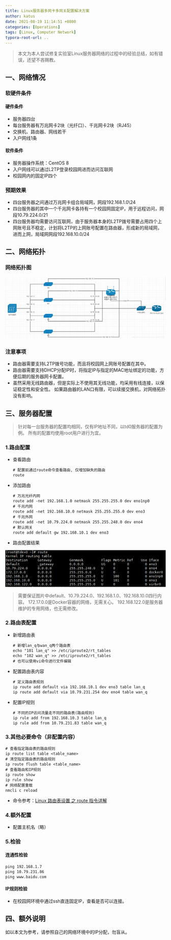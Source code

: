 ```yaml
---
title: Linux服务器多网卡多网关配置解决方案
author: katus
date: 2021-08-19 11:14:51 +0800
categories: [Operations]
tags: [Linux, Computer Network]
typora-root-url: ..
---
```


> 本文为本人尝试修复实验室Linux服务器网络的过程中的经验总结，如有错误，还望不吝赐教。

## 一、网络情况

### 软硬件条件

#### 硬件条件

+ 服务器四台
+ 每台服务器有万兆网卡2块（光纤口）、千兆网卡2块（RJ45）
+ 交换机、路由器、网线若干
+ 入户网线1条

#### 软件条件

+ 服务器操作系统：CentOS 8
+ 入户网线可以通过L2TP登录校园网进而访问互联网
+ 校园网内的固定IP四个

### 预期效果

+ 四台服务器之间通过万兆网卡组合局域网，网段192.168.1.0\24
+ 四台服务器的其中一个千兆网卡各持有一个校园网固定IP，用于远程访问，网段10.79.224.0/21
+ 四台服务器均需要访问互联网，由于服务器本身的L2TP拨号需要占用四个上网账号且不稳定，计划将L2TP的上网账号配置在路由器，形成新的局域网，进而上网，局域网网段192.168.10.0/24

## 二、网络拓扑

### 网络拓扑图

![网络拓扑图](/assets/img/post/2021-08-19-linux-multi-gateway-config-1.png)

### 注意事项

+ 路由器需要支持L2TP拨号功能，而且将校园网上网账号配置在其中。
+ 路由器需要支持DHCP分配IP时，将指定IP与指定的MAC地址绑定的功能，方便后期的服务器网卡配置。
+ 虽然采用无线路由器，但是实际上不使用其无线功能，均采用有线连接，以保证稳定性和安全性。
  如果路由器的LAN口有限，可以续接交换机，对网络拓扑没有影响。

## 三、服务器配置

> 针对每一台服务器的配置均相同，仅有IP地址不同，以td0服务器的配置为例。
> 所有的配置均使用root用户进行为宜。

### 1.路由配置

- 查看路由

  ```shell
  # 配置前通过route命令查看路由, 仅增加缺失的路由
  route
  ```

- 添加路由

  ```shell
  # 万兆光纤内网
  route add -net 192.168.1.0 netmask 255.255.255.0 dev eno1np0
  # 千兆内网
  route add -net 192.168.10.0 netmask 255.255.255.0 dev eno3
  # 千兆外网
  route add -net 10.79.224.0 netmask 255.255.248.0 dev eno4
  # 默认网关
  route add default gw 192.168.10.1 dev eno3
  ```

+ 路由配置结果

![](/assets/img/post/2021-08-19-linux-multi-gateway-config-2.png)

> 需要保证图片中default、10.79.224.0、192.168.1.0、192.168.10.0四行内容。
> 172.17.0.0是Docker容器的网络，无需关心。
> 192.168.122.0是服务器维护的专用网络，也无需修改。

### 2.路由表配置

- 新增路由表

  ```shell
  # 新增lan_q与wan_q两个路由表
  echo "101 lan_q" >> /etc/iproute2/rt_tables
  echo "102 wan_q" >> /etc/iproute2/rt_tables
  # 也可以使用vi命令进行文件编辑
  ```

- 配置路由表内容

  ```shell
  # 定义路由表规则
  ip route add default via 192.168.10.1 dev eno3 table lan_q
  ip route add default via 10.79.231.254 dev eno4 table wan_q
  ```

- 配置IP规则

  ```shell
  # 不同的IP访问流量走不同的路由表(路由规则)
  ip rule add from 192.168.10.3 table lan_q
  ip rule add from 10.79.231.83 table wan_q
  ```

### 3.其他必要命令（非配置内容）

```shell
# 查看指定路由表的路由规则
ip route list table <table_name>
# 清空指定路由表的路由规则
ip route flush table <table_name>
# 查看路由和IP规则
ip route show
ip rule show
# 网络配置重载
nmcli c reload
```

+ 命令参考：[Linux 路由表设置 之 route 指令详解](https://www.cnblogs.com/baiduboy/p/7278715.html)

### 4.额外配置

- 配置主机名（略）

### 5.检验

#### 连通性检验

```shell
ping 192.168.1.7
ping 10.79.231.86
ping www.baidu.com
```

#### IP规则检验

- 在校园网环境中通过ssh直连固定IP，查看是否可以连接。

## 四、额外说明

如以本文为参考，请参照自己的网络环境中的IP分配，勿盲从。
